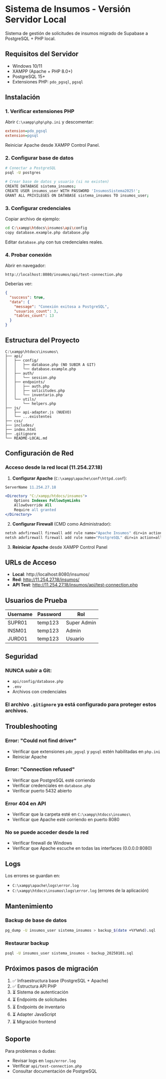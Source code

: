# Sistema de Insumos - Versión Servidor Local

Sistema de gestión de solicitudes de insumos migrado de Supabase a PostgreSQL + PHP local.

## Requisitos del Servidor

- Windows 10/11
- XAMPP (Apache + PHP 8.0+)
- PostgreSQL 15+
- Extensiones PHP: `pdo_pgsql`, `pgsql`

## Instalación

### 1. Verificar extensiones PHP

Abrir `C:\xampp\php\php.ini` y descomentar:

```ini
extension=pdo_pgsql
extension=pgsql
```

Reiniciar Apache desde XAMPP Control Panel.

### 2. Configurar base de datos

```bash
# Conectar a PostgreSQL
psql -U postgres

# Crear base de datos y usuario (si no existen)
CREATE DATABASE sistema_insumos;
CREATE USER insumos_user WITH PASSWORD 'InsumosSistema2025!';
GRANT ALL PRIVILEGES ON DATABASE sistema_insumos TO insumos_user;
```

### 3. Configurar credenciales

Copiar archivo de ejemplo:

```bash
cd C:\xampp\htdocs\insumos\api\config
copy database.example.php database.php
```

Editar `database.php` con tus credenciales reales.

### 4. Probar conexión

Abrir en navegador:
```
http://localhost:8080/insumos/api/test-connection.php
```

Deberías ver:
```json
{
  "success": true,
  "data": {
    "message": "Conexión exitosa a PostgreSQL",
    "usuarios_count": 3,
    "tables_count": 13
  }
}
```

## Estructura del Proyecto

```
C:\xampp\htdocs\insumos\
├── api/
│   ├── config/
│   │   ├── database.php (NO SUBIR A GIT)
│   │   └── database.example.php
│   ├── auth/
│   │   └── session.php
│   ├── endpoints/
│   │   ├── auth.php
│   │   ├── solicitudes.php
│   │   └── inventario.php
│   └── utils/
│       └── helpers.php
├── js/
│   ├── api-adapter.js (NUEVO)
│   └── ...existentes
├── css/
├── includes/
├── index.html
├── .gitignore
└── README-LOCAL.md
```

## Configuración de Red

### Acceso desde la red local (11.254.27.18)

1. **Configurar Apache** (`C:\xampp\apache\conf\httpd.conf`):

```apache
ServerName 11.254.27.18

<Directory "C:/xampp/htdocs/insumos">
    Options Indexes FollowSymLinks
    AllowOverride All
    Require all granted
</Directory>
```

2. **Configurar Firewall** (CMD como Administrador):

```bash
netsh advfirewall firewall add rule name="Apache Insumos" dir=in action=allow protocol=TCP localport=8080
netsh advfirewall firewall add rule name="PostgreSQL" dir=in action=allow protocol=TCP localport=5432
```

3. **Reiniciar Apache** desde XAMPP Control Panel

## URLs de Acceso

- **Local**: http://localhost:8080/insumos/
- **Red**: http://11.254.27.18/insumos/
- **API Test**: http://11.254.27.18/insumos/api/test-connection.php

## Usuarios de Prueba

| Username | Password | Rol |
|----------|----------|-----|
| SUPR01 | temp123 | Super Admin |
| INSM01 | temp123 | Admin |
| JURD01 | temp123 | Usuario |

## Seguridad

### NUNCA subir a Git:
- `api/config/database.php`
- `.env`
- Archivos con credenciales

### El archivo `.gitignore` ya está configurado para proteger estos archivos.

## Troubleshooting

### Error: "Could not find driver"
- Verificar que extensiones `pdo_pgsql` y `pgsql` estén habilitadas en `php.ini`
- Reiniciar Apache

### Error: "Connection refused"
- Verificar que PostgreSQL esté corriendo
- Verificar credenciales en `database.php`
- Verificar puerto 5432 abierto

### Error 404 en API
- Verificar que la carpeta esté en `C:\xampp\htdocs\insumos\`
- Verificar que Apache esté corriendo en puerto 8080

### No se puede acceder desde la red
- Verificar firewall de Windows
- Verificar que Apache escuche en todas las interfaces (0.0.0.0:8080)

## Logs

Los errores se guardan en:
- `C:\xampp\apache\logs\error.log`
- `C:\xampp\htdocs\insumos\logs\error.log` (errores de la aplicación)

## Mantenimiento

### Backup de base de datos

```bash
pg_dump -U insumos_user sistema_insumos > backup_$(date +%Y%m%d).sql
```

### Restaurar backup

```bash
psql -U insumos_user sistema_insumos < backup_20250101.sql
```

## Próximos pasos de migración

1. ✅ Infraestructura base (PostgreSQL + Apache)
2. ✅ Estructura API PHP
3. ⏳ Sistema de autenticación
4. ⏳ Endpoints de solicitudes
5. ⏳ Endpoints de inventario
6. ⏳ Adapter JavaScript
7. ⏳ Migración frontend

## Soporte

Para problemas o dudas:
- Revisar logs en `logs/error.log`
- Verificar `api/test-connection.php`
- Consultar documentación de PostgreSQL